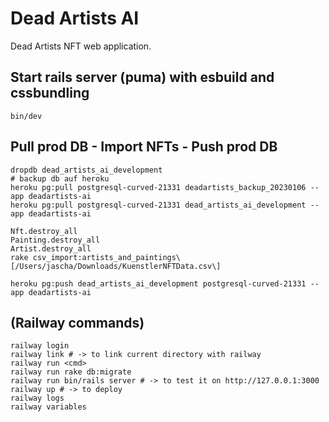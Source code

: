 # Dead Artists AI

Dead Artists NFT web application.

## Start rails server (puma) with esbuild and cssbundling

```
bin/dev
```

## Pull prod DB - Import NFTs - Push prod DB

```
dropdb dead_artists_ai_development
# backup db auf heroku
heroku pg:pull postgresql-curved-21331 deadartists_backup_20230106 --app deadartists-ai
heroku pg:pull postgresql-curved-21331 dead_artists_ai_development --app deadartists-ai

Nft.destroy_all
Painting.destroy_all
Artist.destroy_all
rake csv_import:artists_and_paintings\[/Users/jascha/Downloads/KuenstlerNFTData.csv\]

heroku pg:push dead_artists_ai_development postgresql-curved-21331 --app deadartists-ai
```

## (Railway commands)

```
railway login
railway link # -> to link current directory with railway
railway run <cmd>
railway run rake db:migrate
railway run bin/rails server # -> to test it on http://127.0.0.1:3000
railway up # -> to deploy
railway logs
railway variables
```

